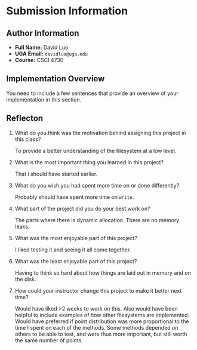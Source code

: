 # Submission Information

## Author Information

* __Full Name:__ David Luo
* __UGA Email:__ `davidluo@uga.edu`
* __Course:__ CSCI 4730

## Implementation Overview

You need to include a few sentences that provide an overview of your implementation in this section.

## Reflecton

1. What do you think was the motivation behind assigning this project in this class?

   To provide a better understanding of the filesystem at a low level.

1. What is the most important thing you learned in this project?

   That i should have started earlier.

1. What do you wish you had spent more time on or done differently?

   Probably should have spent more time on `write`.

1. What part of the project did you do your best work on?

   The parts where there is dynamic allocation. There are no memory leaks.

1. What was the most enjoyable part of this project?

   I liked testing it and seeing it all come together.

1. What was the least enjoyable part of this project?

   Having to think so hard about how things are laid out in memory and on the disk.

1. How could your instructor change this project to make it better next time?

   Would have liked >2 weeks to work on this. Also would have been helpful to include 
   examples of how other filesystems are implemented. Would have preferred if point
   distribution was more proportional to the time I spent on each of the methods.
   Some methods depended on others to be able to test, and were thus more important,
   but still worth the same number of points.
